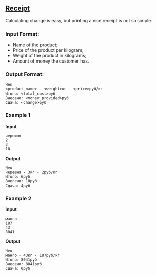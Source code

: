 ## [Receipt](../../../solutions/2.1/21_f.py)

Calculating change is easy, but printing a nice receipt is not so simple.

### Input Format:

- Name of the product;  
- Price of the product per kilogram;  
- Weight of the product in kilograms;  
- Amount of money the customer has.

### Output Format:

```plaintext
Чек
<product_name> - <weight>кг - <price>руб/кг
Итого: <total_cost>руб
Внесено: <money_provided>руб
Сдача: <change>руб
```

### Example 1

__Input__  
```plaintext
черешня
2
3
10
```

__Output__  
```plaintext
Чек
черешня - 3кг - 2руб/кг
Итого: 6руб
Внесено: 10руб
Сдача: 4руб
```

### Example 2

__Input__  
```plaintext
манго
187
43
8041
```

__Output__  
```plaintext
Чек
манго - 43кг - 187руб/кг
Итого: 8041руб
Внесено: 8041руб
Сдача: 0руб
```
